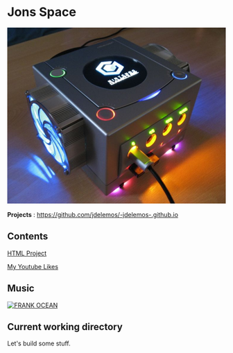 # **Jons Space**


<img src="me.jpg.png" alt="Nintendo">

**Projects** : https://github.com/jdelemos/-jdelemos-.github.io
## Contents

<a href="https://jdelemos.github.io/-jdelemos-.github.io/base.html">HTML Project</a> 

<a href="https://www.youtube.com/playlist?list=LL">My Youtube Likes</a>

## Music

[![FRANK OCEAN](http://www.digitalmusicnews.com/wp-content/uploads/2016/08/foceanblondecover.jpg)](https://www.youtube.com/watch?v=vI8cDhfSiNE&ab_channel=EmilioIrigoyen)

## Current working directory

Let's build some stuff. 
